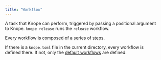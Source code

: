 ```yaml
---
title: "Workflow"
---
```


A task that Knope can perform, triggered by passing a positional argument to Knope.
`knope release` runs the `release` workflow.

Every workflow is composed of a series of [steps](/reference/concepts/step).

If there is a `knope.toml` file in the current directory, every workflow is defined there.
If not, only the [default workflows](/reference/default-workflows) are defined.
